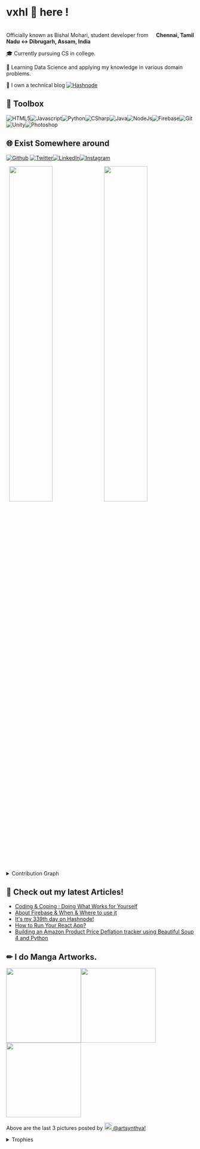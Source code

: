 <h1> vxhl 👾 here !</h1>

<p></br> Officially known as Bishal Mohari, student developer from <img src="https://image.flaticon.com/icons/png/512/3909/3909444.png" width="13"/> <b>Chennai, Tamil Nadu ↔ Dibrugarh, Assam, India</b>
<p>🎓 Currently pursuing CS  in college.</p>
<p>🤖 Learning Data Science and applying my knowledge in various domain problems. </p>
<p> 📝 I own a technical blog <a href="https://vxhlogs.hashnode.dev" target="_blank"><img alt="Hashnode" src="https://img.shields.io/badge/-Hashnode-2962FF?logo=hashnode&style=flat-square" /></a> </p>
<p>
<h2> 🧰 Toolbox </h2>

<img alt = "HTML5" src = "https://img.shields.io/badge/-html5-E34F26?&style=for-the-badge&logo=html5&logoColor=white" /><img alt = "Javascript" src = "https://img.shields.io/badge/-javascript-F7DF1E?&style=for-the-badge&logo=javascript&logoColor=black" /><img alt = "Python" src = "https://img.shields.io/badge/-Python-3776AB?&style=for-the-badge&logo=python&logoColor=yellow" /><img alt = "CSharp" src = "https://img.shields.io/badge/-C%20Sharp-white?&style=for-the-badge&logo=c%20sharp&logoColor=239120"/><img alt = "Java"  src = "https://img.shields.io/badge/-Java-007396?&style=for-the-badge&logo=java&logoColor=white" /><img alt = "NodeJs" src = "https://img.shields.io/badge/-Node.js-black?&style=for-the-badge&logo=node.js&logoColor=339933" /><img alt = "Firebase" src = "https://img.shields.io/badge/-Firebase-4c8bf5?&style=for-the-badge&&logo=firebase&logoColor=ffca28"/><img alt="Git"  src = "https://img.shields.io/badge/-Git-F05032?&style=for-the-badge&logo=git&logoColor=white"/><img alt="Unity" src = "https://img.shields.io/badge/-Unity-000000?&style=for-the-badge&logo=unity&logoColor=white"/><img alt="Photoshop" src = "https://img.shields.io/badge/-Adobe%20Photoshop-black?&style=for-the-badge&logo=adobe%20photoshop&logoColor=31a8ff" />

<h2>🌐 Exist Somewhere around </h2>
<p><a href="https://github.com/vxhl" target="_blank"><img alt="Github" src="https://img.shields.io/badge/GitHub-%2312100E.svg?&style=for-the-badge&logo=Github&logoColor=white" /></a> <a href="https://twitter.com/vxhlogs" target="_blank"><img alt="Twitter" src="https://img.shields.io/badge/twitter-%231DA1F2.svg?&style=for-the-badge&logo=twitter&logoColor=white" /></a><a href="https://www.linkedin.com/in/bishal-mohari" target="_blank"><img alt="LinkedIn" src="https://img.shields.io/badge/linkedin-%230077B5.svg?&style=for-the-badge&logo=linkedin&logoColor=white" /></a><a href="https://instagram.com/_vxhl_" target="_blank"><img alt="Instagram" src="https://img.shields.io/badge/instagram-%2312100E.svg?&style=for-the-badge&logo=instagram&logoColor=31a8ff" /></a>  
</p>
</p>

<p align="left">
  <img width="48%" src="https://github-readme-stats.vercel.app/api?username=vxhl&show_icons=true&theme=tokyonight&count_private=true&include_all_commits=true" /> 
  <img width="48%" src="https://github-readme-streak-stats.herokuapp.com/?user=vxhl&theme=tokyonight" />
</p>

<details><summary>Contribution Graph</summary>
<p align="left">
<img width="90%" src="https://activity-graph.herokuapp.com/graph?username=vxhl&theme=xcode" /></p>
</details>

<h2>🚨 Check out my latest Articles! </h2>
	
<!-- BLOG-POST-LIST:START -->
- [Coding & Coping : Doing What Works for Yourself](https://vxhlogs.hashnode.dev/coding-and-coping-doing-what-works-for-yourself-ckq0k6o0q05q94vs1du40e5ka)
- [About Firebase & When & Where to use it](https://vxhlogs.hashnode.dev/about-firebase-and-when-and-where-to-use-it-ckp6fx03v095zmds15n0b0ocf)
- [It's my 339th day on Hashnode!](https://vxhlogs.hashnode.dev/its-my-339th-day-on-hashnode-ckp06qr0u0fhncrs1foqifdi6)
- [How to Run Your React App?](https://vxhlogs.hashnode.dev/how-to-run-your-react-app-ckfihjgba01yzots15zre1l9p)
- [Building an Amazon Product Price Deflation tracker using Beautiful Soup 4 and Python](https://vxhlogs.hashnode.dev/building-an-amazon-product-price-deflation-tracker-using-beautiful-soup-4-and-python-ckdt3heh200hkaps12soxcooi)
<!-- BLOG-POST-LIST:END -->
<h2>✏ I do Manga Artworks.</h2>
<p><img width="200" src = "https://www.picuki.com/hosted-by-instagram/url=https%3A%7C%7C%7C%7Cscontent-waw1-1.cdninstagram.com%7C%7Cv%7C%7Ct51.2885-15%7C%7Ce35%7C%7C240861099_1525289877814423_2905752966341643187_n.jpg%3F_nc_ht%3Dscontent-waw1-1.cdninstagram.com%26_nc_cat%3D107%26_nc_ohc%3DZnlqoE-FxqUAX_rjAao%26edm%3DAABBvjUBAAAA%26ccb%3D7-4%26oh%3Dc7abe26d8e793411684474dfa449c38d%26oe%3D6135FA73%26_nc_sid%3D83d603"/><img width="200" src="https://www.picuki.com/hosted-by-instagram/url=https%3A%7C%7C%7C%7Cinstagram.flwo4-2.fna.fbcdn.net%7C%7Cv%7C%7Ct51.2885-15%7C%7Ce35%7C%7C236065262_949940182217883_9146872039348376384_n.jpg%3F_nc_ht%3Dinstagram.flwo4-2.fna.fbcdn.net%26_nc_cat%3D103%26_nc_ohc%3DUN1fuFWjZ6QAX_YmgHZ%26edm%3DAABBvjUBAAAA%26ccb%3D7-4%26oh%3D43684ae4efbb0c37f0ac2db5e41baba6%26oe%3D6140B0D0%26_nc_sid%3D83d603" /><img width="200" src = "https://www.picuki.com/hosted-by-instagram/url=https%3A%7C%7C%7C%7Cscontent-waw1-1.cdninstagram.com%7C%7Cv%7C%7Ct51.2885-15%7C%7Ce35%7C%7C213260473_346149163848264_5879151940357917149_n.jpg%3F_nc_ht%3Dscontent-waw1-1.cdninstagram.com%26_nc_cat%3D100%26_nc_ohc%3DLwg5p5-y6mAAX-HQzsh%26edm%3DAABBvjUBAAAA%26ccb%3D7-4%26oh%3D05759ddd938b8952c7a7793db2822735%26oe%3D613505C9%26_nc_sid%3D83d603"/>
<p>Above are the last 3 pictures posted by <a href="https://www.instagram.com/artsynthya/" target="_blank"><img src="https://upload.wikimedia.org/wikipedia/commons/thumb/e/e7/Instagram_logo_2016.svg/1024px-Instagram_logo_2016.svg.png" width="20"/> @artsynthya!</a><br/>

<details><summary>Trophies</summary>
<p align="left">
<img width=900 src="https://github-profile-trophy.vercel.app/?username=vxhl&column=7&theme=gruvbox&no-frame=true"/>
</details>

